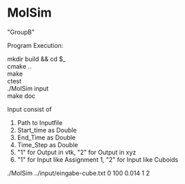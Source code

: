 MolSim
===

"GroupB"

Program Execution: 

mkdir build && cd $_  
cmake ..  
make  
ctest  
./MolSim input  
make doc  
  
Input consist of  
1. Path to Inputfile  
2. Start_time as Double
3. End_Time as Double  
4. Time_Step as Double  
5. "1" for Output in vtk, "2" for Output in xyz
6. "1" for Input like Assignment 1, "2" for Input like Cuboids


./MolSim ../input/eingabe-cube.txt 0 100 0.014 1 2
